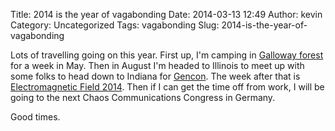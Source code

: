 Title: 2014 is the year of vagabonding
Date: 2014-03-13 12:49
Author: kevin
Category: Uncategorized
Tags: vagabonding
Slug: 2014-is-the-year-of-vagabonding

Lots of travelling going on this year. First up, I'm camping in
[Galloway forest](http://www.gallowayforestpark.com/) for a week in May.
Then in August I'm headed to Illinois to meet up with some folks to head
down to Indiana for [Gencon](http://www.gencon.com/). The week after
that is [Electromagnetic Field
2014](http://wiki.emfcamp.org/wiki/Electromagnetic_Field_2014). Then if
I can get the time off from work, I will be going to the next Chaos
Communications Congress in Germany.

Good times.

